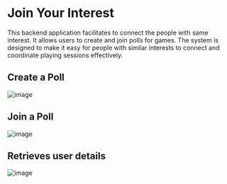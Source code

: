 # Join Your Interest

This backend application facilitates to connect the people with same interest. It allows users to create and join polls for games. The system is designed to make it easy for people with similar interests to connect and coordinate playing sessions effectively.

## Create a Poll

![image](https://github.com/user-attachments/assets/67bc7913-7e15-4313-9691-0f83fdc4eda3)

## Join a Poll

![image](https://github.com/user-attachments/assets/79a497cb-316f-4382-be9b-e36be2e706b9)

## Retrieves user details

![image](https://github.com/user-attachments/assets/a1c345f6-a46b-4b4e-a0df-58dfeecda2f1)
